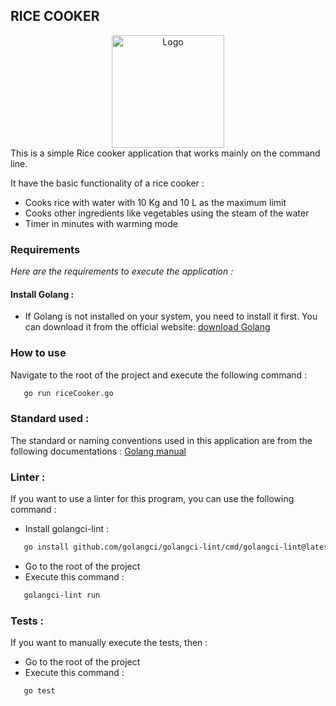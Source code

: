 ## RICE COOKER 

<div align="center">
    <img src="https://cdn-icons-png.flaticon.com/256/4152/4152586.png" alt="Logo" width="180" height="180">
</div>
This is a simple Rice cooker application that works mainly on the command line.


It have the basic functionality of a rice cooker :
* Cooks rice with water with 10 Kg and 10 L as the maximum limit
* Cooks other ingredients like vegetables using the steam of the water
* Timer in minutes with warming mode

### Requirements
_Here are the requirements to execute the application :_

#### Install Golang :
* If Golang is not installed on your system, you need to install it first. You can download it from the official website: [download Golang](https://go.dev/dl/)

### How to use
Navigate to the root of the project and execute the following command :
```sh
   go run riceCooker.go
```

### Standard used :
The standard or naming conventions used in this application are from the following documentations :
[Golang manual](https://golang.org/doc/effective_go.html)


### Linter :
If you want to use a linter for this program, you can use the following command :
- Install golangci-lint :
```sh
   go install github.com/golangci/golangci-lint/cmd/golangci-lint@latest
```
- Go to the root of the project
- Execute this command :
```sh
   golangci-lint run
```

### Tests : 
If you want to manually execute the tests, then :
* Go to the root of the project
* Execute this command :
```sh
   go test
```